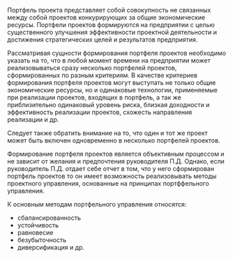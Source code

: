 Портфель проекта представляет собой совокупность не связанных между собой проектов конкурирующих за общие экономические ресурсы.
Портфели проектов формируются на предприятии с целью существенного улучшения эффективности проектной деятельности и достижения стратегических целей и результатов предприятия.

Рассматривая сущности формирования портфеля проектов необходимо указать на то, что в любой момент времени на предприятии может реализовываться сразу несколько портфелей проектов, сформированных по разным критериям. В качестве критериев формирования портфеля проектов могут выступать не только общие экономические ресурсы, но и одинаковые технологии, применяемые при реализации проектов, входящих в портфель, а так же приблизительно одинаковый уровень риска, близкая доходности и эффективность реализации проектов, схожесть направления реализации и др. 

Следует также обратить внимание на то, что один и тот же проект может быть включен одновременно в несколько портфелей проектов.

Формирование портфеля проектов является объективным процессом и не зависит от желания и предпочтения руководителя П.Д. Однако, если руководитель П.Д. отдает себе отчет в том, что у него сформирован портфель проектов то он имеет возможность реализовывать методы проектного управления, основанные на принципах портффельного управления. 

К основным методам портфельного управления относятся:
- сбалансированность 
- устойчивость
- равновесие
- безубыточность
- диверсификация и др. 


